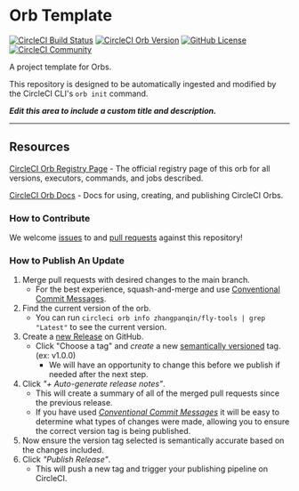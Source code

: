 # Orb Template


[![CircleCI Build Status](https://circleci.com/gh/zhangpanqin/fly-circleci-orb.svg?style=shield "CircleCI Build Status")](https://circleci.com/gh/zhangpanqin/fly-circleci-orb) [![CircleCI Orb Version](https://badges.circleci.com/orbs/zhangpanqin/fly-tools.svg)](https://circleci.com/orbs/registry/orb/zhangpanqin/fly-tools) [![GitHub License](https://img.shields.io/badge/license-MIT-lightgrey.svg)](https://raw.githubusercontent.com/zhangpanqin/fly-circleci-orb/master/LICENSE) [![CircleCI Community](https://img.shields.io/badge/community-CircleCI%20Discuss-343434.svg)](https://discuss.circleci.com/c/ecosystem/orbs)



A project template for Orbs.

This repository is designed to be automatically ingested and modified by the CircleCI CLI's `orb init` command.

_**Edit this area to include a custom title and description.**_

---

## Resources

[CircleCI Orb Registry Page](https://circleci.com/orbs/registry/orb/zhangpanqin/fly-tools) - The official registry page of this orb for all versions, executors, commands, and jobs described.

[CircleCI Orb Docs](https://circleci.com/docs/2.0/orb-intro/#section=configuration) - Docs for using, creating, and publishing CircleCI Orbs.

### How to Contribute

We welcome [issues](https://github.com/zhangpanqin/fly-circleci-orb/issues) to and [pull requests](https://github.com/zhangpanqin/fly-circleci-orb/pulls) against this repository!

### How to Publish An Update
1. Merge pull requests with desired changes to the main branch.
    - For the best experience, squash-and-merge and use [Conventional Commit Messages](https://conventionalcommits.org/).
2. Find the current version of the orb.
    - You can run `circleci orb info zhangpanqin/fly-tools | grep "Latest"` to see the current version.
3. Create a [new Release](https://github.com/zhangpanqin/fly-circleci-orb/releases/new) on GitHub.
    - Click "Choose a tag" and _create_ a new [semantically versioned](http://semver.org/) tag. (ex: v1.0.0)
      - We will have an opportunity to change this before we publish if needed after the next step.
4.  Click _"+ Auto-generate release notes"_.
    - This will create a summary of all of the merged pull requests since the previous release.
    - If you have used _[Conventional Commit Messages](https://conventionalcommits.org/)_ it will be easy to determine what types of changes were made, allowing you to ensure the correct version tag is being published.
5. Now ensure the version tag selected is semantically accurate based on the changes included.
6. Click _"Publish Release"_.
    - This will push a new tag and trigger your publishing pipeline on CircleCI.